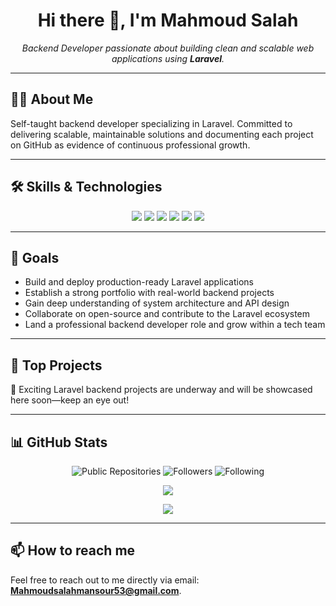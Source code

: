 <h1 align="center">Hi there 👋, I'm Mahmoud Salah</h1>

<p align="center">
  <em>Backend Developer passionate about building clean and scalable web applications using <strong>Laravel</strong>.</em>
</p>

---


## 🧑‍💻 About Me


Self-taught backend developer specializing in Laravel. Committed to delivering scalable, maintainable solutions and documenting each project on GitHub as evidence of continuous professional growth.


---


## 🛠️ Skills & Technologies


<p align="center">
  <img src="https://img.shields.io/badge/PHP-777BB4?style=for-the-badge&logo=php&logoColor=white" />
  <img src="https://img.shields.io/badge/Laravel-FF2D20?style=for-the-badge&logo=laravel&logoColor=white" />
  <img src="https://img.shields.io/badge/HTML5-E34F26?style=for-the-badge&logo=html5&logoColor=white" />
  <img src="https://img.shields.io/badge/CSS3-1572B6?style=for-the-badge&logo=css3&logoColor=white" />
  <img src="https://img.shields.io/badge/Bootstrap-7952B3?style=for-the-badge&logo=bootstrap&logoColor=white" />
  <img src="https://img.shields.io/badge/GitHub-181717?style=for-the-badge&logo=github&logoColor=white" />
</p>


---


## 🚀 Goals


- Build and deploy production-ready Laravel applications
- Establish a strong portfolio with real-world backend projects
- Gain deep understanding of system architecture and API design
- Collaborate on open-source and contribute to the Laravel ecosystem
- Land a professional backend developer role and grow within a tech team


---


## 📂 Top Projects


🚧 Exciting Laravel backend projects are underway and will be showcased here soon—keep an eye out!


---


## 📊 GitHub Stats

<p align="center">
  <img src="https://img.shields.io/github/repos/MahmoudSalah?style=flat-square&color=blue" alt="Public Repositories" />
  <img src="https://img.shields.io/github/followers/MahmoudSalah?style=flat-square&color=blue" alt="Followers" />
  <img src="https://img.shields.io/github/following/MahmoudSalah?style=flat-square&color=blue" alt="Following" />
</p>

<p align="center">
  <img src="https://github-readme-stats.vercel.app/api?username=MahmoudSalah&show_icons=true&hide_title=true&hide=prs&count_private=true&hide_rank=true&theme=radical" />
</p>

<p align="center">
  <img src="https://komarev.com/ghpvc/?username=MahmoudSalah&style=flat-square&color=blue" />
</p>


---


## 📫 How to reach me


Feel free to reach out to me directly via email: **Mahmoudsalahmansour53@gmail.com**.
